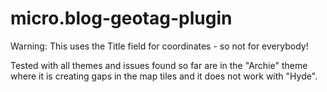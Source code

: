 # micro.blog-geotag-plugin

Warning: This uses the Title field for coordinates - so not for everybody!

Tested with all themes and issues found so far are in the "Archie" theme where it is creating gaps in the map tiles and it does not work with "Hyde".
